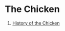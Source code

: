 # The Chicken
<html>
<head> <title>The Chicken</title></head>
<body>
  <p>
    <ol>
      <li> <a href="./History.html"> History of the Chicken </a> </li>
    </ol>
  </p>
</body>
</html>
